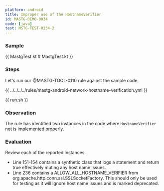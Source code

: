 ```yaml
---
platform: android
title: Improper use of the HostnameVerifier
id: MASTG-DEMO-0034
code: [java]
test: MSTG-TEST-0234-2
---
```


### Sample

{{ MastgTest.kt # MastgTest.kt }}

### Steps

Let's run our @MASTG-TOOL-0110 rule against the sample code.

{{ ../../../../rules/mastg-android-network-hostname-verification.yml }}

{{ run.sh }}

### Observation

The rule has identified two instances in the code where `HostnameVerifier` not is implemented properly.

### Evaluation

Review each of the reported instances.

- Line 151-154 contains a synthetic class that logs a statement and return true effectively muting any host name issues.
- Line 236 contains a ALLOW_ALL_HOSTNAME_VERIFIER from org.apache.http.conn.ssl.SSLSocketFactory. This should only be used for testing as it will ignore host name issues and is marked deprecated.
